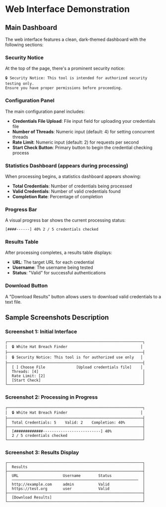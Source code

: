 # Web Interface Demonstration

## Main Dashboard

The web interface features a clean, dark-themed dashboard with the following sections:

### Security Notice
At the top of the page, there's a prominent security notice:
```
🔒 Security Notice: This tool is intended for authorized security testing only. 
Ensure you have proper permissions before proceeding.
```

### Configuration Panel
The main configuration panel includes:
- **Credentials File Upload**: File input field for uploading your credentials file
- **Number of Threads**: Numeric input (default: 4) for setting concurrent threads
- **Rate Limit**: Numeric input (default: 2) for requests per second
- **Start Check Button**: Primary button to begin the credential checking process

### Statistics Dashboard (appears during processing)
When processing begins, a statistics dashboard appears showing:
- **Total Credentials**: Number of credentials being processed
- **Valid Credentials**: Number of valid credentials found
- **Completion Rate**: Percentage of completion

### Progress Bar
A visual progress bar shows the current processing status:
```
[####------] 40% 2 / 5 credentials checked
```

### Results Table
After processing completes, a results table displays:
- **URL**: The target URL for each credential
- **Username**: The username being tested
- **Status**: "Valid" for successful authentications

### Download Button
A "Download Results" button allows users to download valid credentials to a text file.

## Sample Screenshots Description

### Screenshot 1: Initial Interface
```
┌─────────────────────────────────────────────────────────────┐
│  🔒 White Hat Breach Finder                                 │
├─────────────────────────────────────────────────────────────┤
│  🔒 Security Notice: This tool is for authorized use only   │
├─────────────────────────────────────────────────────────────┤
│  [ ] Choose File              [Upload credentials file]    │
│  Threads: [4]                                               │
│  Rate Limit: [2]                                            │
│  [Start Check]                                              │
└─────────────────────────────────────────────────────────────┘
```

### Screenshot 2: Processing in Progress
```
┌─────────────────────────────────────────────────────────────┐
│  🔒 White Hat Breach Finder                                 │
├─────────────────────────────────────────────────────────────┤
│  Total Credentials: 5    Valid: 2    Completion: 40%        │
├─────────────────────────────────────────────────────────────┤
│  [#############--------------------------] 40%              │
│  2 / 5 credentials checked                                  │
└─────────────────────────────────────────────────────────────┘
```

### Screenshot 3: Results Display
```
┌─────────────────────────────────────────────────────────────┐
│  Results                                                    │
├─────────────────────────────────────────────────────────────┤
│  URL                    Username        Status              │
│  ─────────────────────────────────────────────────────────  │
│  http://example.com     admin           Valid               │
│  https://test.org       user            Valid               │
├─────────────────────────────────────────────────────────────┤
│  [Download Results]                                         │
└─────────────────────────────────────────────────────────────┘